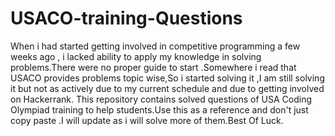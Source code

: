 # USACO-training-Questions
When i had started getting involved  in competitive programming a few weeks ago , i lacked ability to apply my knowledge in solving problems.There were no proper guide to start .Somewhere i read that USACO provides problems topic wise,So i started solving it ,I am still solving it but not as actively due to my current schedule and due to getting involved on Hackerrank. This repository contains solved questions of USA Coding Olympiad training to help students.Use this as a reference and don't just copy paste .I will update as i will solve more of them.Best Of Luck. 
